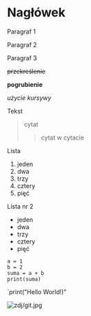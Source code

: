 # Nagłówek

Paragraf 1

Paragraf 2

Paragraf 3

~~przekreślenie~~

**pogrubienie**

*użycie kursywy*

Tekst
>cytat
>>cytat w cytacie

Lista
1. jeden
2. dwa
3. trzy
4. cztery
5. pięć

Lista nr 2
* jeden
* dwa
* trzy
* cztery
* pięć

```
a = 1
b = 2
suma = a + b
print(suma)
```
`print("Hello World!)"

![zdj/git.jpg](wygaszccz.jpg)
